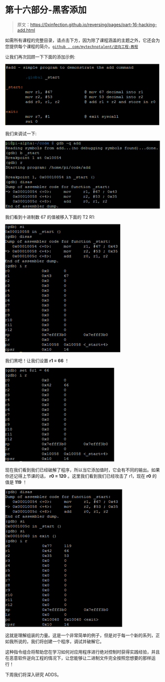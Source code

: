 # 第十六部分-黑客添加

> 原文：<https://0xinfection.github.io/reversing/pages/part-16-hacking-add.html>

如需所有课程的完整目录，请点击下方，因为除了课程涵盖的主题之外，它还会为您提供每个课程的简介。[`github . com/mytechnotalent/逆向工程-教程`](https://github.com/mytechnotalent/Reverse-Engineering-Tutorial)

让我们再次回顾一下下面的添加示例:

![](img/192a54b2158cff6110292d30f04e2f1f.png)

我们来调试一下:

![](img/4654ce48ae7e9e6e45e42308c1e1aef6.png)

我们看到十进制数 67 的值被移入下面的 T2 R1:

![](img/88e927cd6bc61ca986adc3fb0c0660fc.png)

我们黑吧！让我们设置 **r1 = 66** ！

![](img/ead62fd6207909bc21180a1cdcb91c93.png)

现在我们看到我们已经破解了程序，所以当它添加值时，它会有不同的输出。如果你还记得上节课的话， **r0 = 120** 。这里我们看到我们已经攻击了 r1，现在 **r0** 的值是 **119** ！

![](img/740e782a819b31540d8b976bccbbf76a.png)

这就是理解组装的力量。这是一个非常简单的例子，但是对于每一个新的系列，正如我所说的，我们将创建一个程序，调试并破解它。

这种指令组合将帮助您在学习如何对应用程序进行绝对控制时获得实践经验，并且在恶意软件逆向工程的情况下，让您能够让二进制文件完全按照您想要的那样运行！

下周我们将深入研究 ADDS。